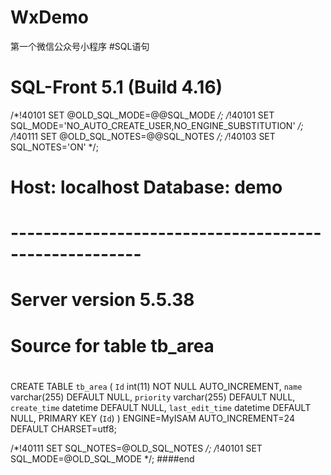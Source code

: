 # WxDemo
第一个微信公众号小程序
#SQL语句
# SQL-Front 5.1  (Build 4.16)

/*!40101 SET @OLD_SQL_MODE=@@SQL_MODE */;
/*!40101 SET SQL_MODE='NO_AUTO_CREATE_USER,NO_ENGINE_SUBSTITUTION' */;
/*!40111 SET @OLD_SQL_NOTES=@@SQL_NOTES */;
/*!40103 SET SQL_NOTES='ON' */;


# Host: localhost    Database: demo
# ------------------------------------------------------
# Server version 5.5.38

#
# Source for table tb_area
#

CREATE TABLE `tb_area` (
  `Id` int(11) NOT NULL AUTO_INCREMENT,
  `name` varchar(255) DEFAULT NULL,
  `priority` varchar(255) DEFAULT NULL,
  `create_time` datetime DEFAULT NULL,
  `last_edit_time` datetime DEFAULT NULL,
  PRIMARY KEY (`Id`)
) ENGINE=MyISAM AUTO_INCREMENT=24 DEFAULT CHARSET=utf8;

/*!40111 SET SQL_NOTES=@OLD_SQL_NOTES */;
/*!40101 SET SQL_MODE=@OLD_SQL_MODE */;
####end